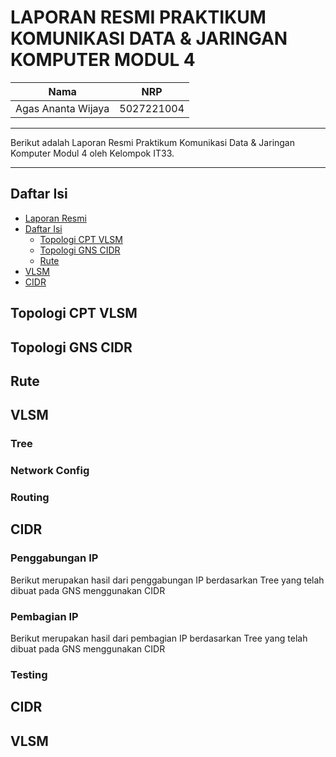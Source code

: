 # **LAPORAN RESMI PRAKTIKUM KOMUNIKASI DATA & JARINGAN KOMPUTER MODUL 4**

|Nama                 |NRP               |                                   
|---------------------|----------|
|Agas Ananta Wijaya |5027221004|
---
Berikut adalah Laporan Resmi Praktikum Komunikasi Data & Jaringan Komputer Modul 4 oleh Kelompok IT33.

---

## Daftar Isi

- [Laporan Resmi](#laporan-resmi)
- [Daftar Isi](#daftar-isi)
  - [Topologi CPT VLSM](#topologi-cpt-vlsm)
  - [Topologi GNS CIDR](#topologi-gns-cidr)
  - [Rute](#rute)
- [VLSM](#vlsm)
- [CIDR](#cidr)

## Topologi CPT VLSM



## Topologi GNS CIDR



## Rute



## VLSM
### Tree


### Network Config


### Routing


## CIDR


### Penggabungan IP

Berikut merupakan hasil dari penggabungan IP berdasarkan Tree yang telah dibuat pada GNS menggunakan CIDR


### Pembagian IP

Berikut merupakan hasil dari pembagian IP berdasarkan Tree yang telah dibuat pada GNS menggunakan CIDR


### Testing
## CIDR


## VLSM
